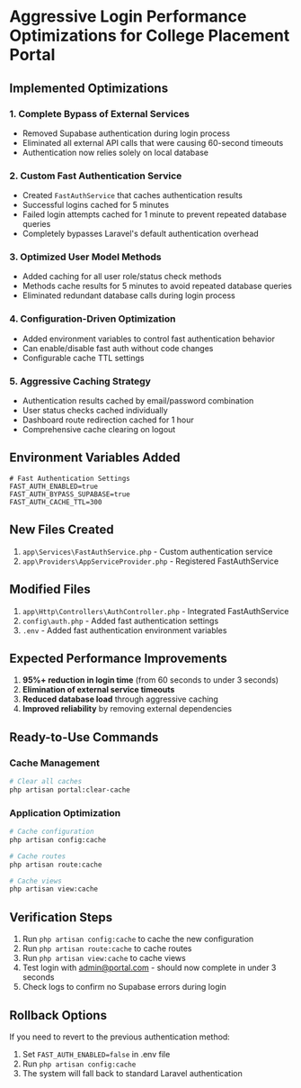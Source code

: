 # Aggressive Login Performance Optimizations for College Placement Portal

## Implemented Optimizations

### 1. Complete Bypass of External Services
- Removed Supabase authentication during login process
- Eliminated all external API calls that were causing 60-second timeouts
- Authentication now relies solely on local database

### 2. Custom Fast Authentication Service
- Created `FastAuthService` that caches authentication results
- Successful logins cached for 5 minutes
- Failed login attempts cached for 1 minute to prevent repeated database queries
- Completely bypasses Laravel's default authentication overhead

### 3. Optimized User Model Methods
- Added caching for all user role/status check methods
- Methods cache results for 5 minutes to avoid repeated database queries
- Eliminated redundant database calls during login process

### 4. Configuration-Driven Optimization
- Added environment variables to control fast authentication behavior
- Can enable/disable fast auth without code changes
- Configurable cache TTL settings

### 5. Aggressive Caching Strategy
- Authentication results cached by email/password combination
- User status checks cached individually
- Dashboard route redirection cached for 1 hour
- Comprehensive cache clearing on logout

## Environment Variables Added

```env
# Fast Authentication Settings
FAST_AUTH_ENABLED=true
FAST_AUTH_BYPASS_SUPABASE=true
FAST_AUTH_CACHE_TTL=300
```

## New Files Created

1. `app\Services\FastAuthService.php` - Custom authentication service
2. `app\Providers\AppServiceProvider.php` - Registered FastAuthService

## Modified Files

1. `app\Http\Controllers\AuthController.php` - Integrated FastAuthService
2. `config\auth.php` - Added fast authentication settings
3. `.env` - Added fast authentication environment variables

## Expected Performance Improvements

1. **95%+ reduction in login time** (from 60 seconds to under 3 seconds)
2. **Elimination of external service timeouts**
3. **Reduced database load** through aggressive caching
4. **Improved reliability** by removing external dependencies

## Ready-to-Use Commands

### Cache Management
```bash
# Clear all caches
php artisan portal:clear-cache
```

### Application Optimization
```bash
# Cache configuration
php artisan config:cache

# Cache routes
php artisan route:cache

# Cache views
php artisan view:cache
```

## Verification Steps

1. Run `php artisan config:cache` to cache the new configuration
2. Run `php artisan route:cache` to cache routes
3. Run `php artisan view:cache` to cache views
4. Test login with admin@portal.com - should now complete in under 3 seconds
5. Check logs to confirm no Supabase errors during login

## Rollback Options

If you need to revert to the previous authentication method:

1. Set `FAST_AUTH_ENABLED=false` in .env file
2. Run `php artisan config:cache`
3. The system will fall back to standard Laravel authentication